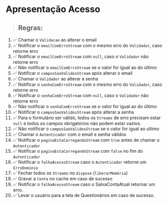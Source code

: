 # Apresentação Acesso

> ## Regras:

1.  ✅ Chamar o `Validacao` ao alterar o email
2.  ✅ Notificar o `emailComErroStream` com o mesmo erro do `Validador`, caso retorne erro
3.  ✅ Notificar o `emailComErroStream` com `null`, caso o `Validador` não retorne erro
4.  ✅ Não notificar o `emailComErroStream` se o valor for igual ao do último
5.  ✅ Notificar o `camposSaoValidosStream` após alterar o email
6.  ✅ Chamar o `Validador` ao alterar a senha
7.  ✅ Notificar o `senhaComErroStream` com o mesmo erro do `Validador`, caso retorne erro
8.  ✅ Notificar o `senhaComErroStream` com `null`, caso o `Validador` não retorne erro
9.  ✅ Não notificar o `senhaComErroStream`  se o valor for igual ao do último
10. ✅ Notificar o `camposSaoValidosStream` após alterar a senha
11. ✅ Para o formulário ser válido, todos os `Streams` de erro precisam estar `null` e todos os campos obrigatórios não podem estar vazios.
12. ✅ Não notificar o `camposSaoValidosStream` se o valor for igual ao ultimo
13. ✅ Chamar o `Autenticador` com o email e senha válidos
14. ✅ Notificar o `paginaEstaCarregandoStream` com `true` antes de chamar o `Autenticador`
15. ✅ Notificar o `paginaEstaCarregandoStream` com `false` no fim do `Autenticador`
16. ✅ Notificar o `falhaAcessoStream` caso o `Autenticador` retorne um `ErroDominio`
17. ✅ Fechar todos os `Streams` no `dispose` (`liberarMemória`)
18. ✅ Gravar a `Conta` no cache em caso de sucesso
19. ✅ Notificar o `falhaAcessoStream` caso o SalvaContaAtual retornar um erro.
20. ✅ Levar o usuário para a tela de Questionários em caso de sucesso.
